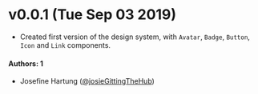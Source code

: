 # v0.0.1 (Tue Sep 03 2019)

- Created first version of the design system, with `Avatar`, `Badge`, `Button`, `Icon` and `Link` components.

#### Authors: 1
- Josefine Hartung ([@josieGittingTheHub](https://github.com/josiegittingthehub))